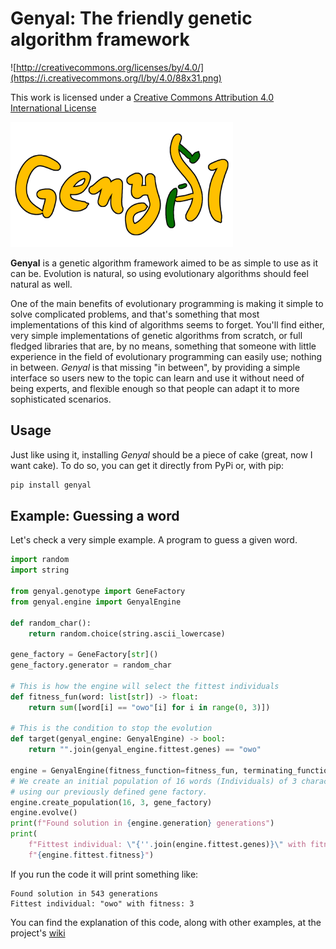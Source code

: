 # Genyal: The friendly genetic algorithm framework

![http://creativecommons.org/licenses/by/4.0/](https://i.creativecommons.org/l/by/4.0/88x31.png)

This work is licensed under a 
[Creative Commons Attribution 4.0 International License](http://creativecommons.org/licenses/by/4.0/)

<img src="resources/genyal-logo.png" alt="logo" height="200"/>

__Genyal__ is a genetic algorithm framework aimed to be as simple to use as it can be.
Evolution is natural, so using evolutionary algorithms should feel natural as well.

One of the main benefits of evolutionary programming is making it simple to solve complicated 
problems, and that's something that most implementations of this kind of algorithms seems to forget.
You'll find either, very simple implementations of genetic algorithms from scratch, or full fledged
libraries that are, by no means, something that someone with little experience in the field of
evolutionary programming can easily use; nothing in between.
_Genyal_ is that missing "in between", by providing a simple interface so users new to the topic
can learn and use it without need of being experts, and flexible enough so that people can adapt it
to more sophisticated scenarios.

## Usage

Just like using it, installing _Genyal_ should be a piece of cake (great, now I want cake).
To do so, you can get it directly from PyPi or, with pip:

```bash
pip install genyal
```

## Example: Guessing a word

Let's check a very simple example.
A program to guess a given word.

```python
import random
import string

from genyal.genotype import GeneFactory
from genyal.engine import GenyalEngine

def random_char():
    return random.choice(string.ascii_lowercase)

gene_factory = GeneFactory[str]()
gene_factory.generator = random_char

# This is how the engine will select the fittest individuals
def fitness_fun(word: list[str]) -> float:
    return sum([word[i] == "owo"[i] for i in range(0, 3)])

# This is the condition to stop the evolution
def target(genyal_engine: GenyalEngine) -> bool:
    return "".join(genyal_engine.fittest.genes) == "owo"

engine = GenyalEngine(fitness_function=fitness_fun, terminating_function=target)
# We create an initial population of 16 words (Individuals) of 3 characters (genes)
# using our previously defined gene factory.
engine.create_population(16, 3, gene_factory)
engine.evolve()
print(f"Found solution in {engine.generation} generations")
print(
    f"Fittest individual: \"{''.join(engine.fittest.genes)}\" with fitness: "
    f"{engine.fittest.fitness}")
```

If you run the code it will print something like:
```
Found solution in 543 generations
Fittest individual: "owo" with fitness: 3
```

You can find the explanation of this code, along with other examples, at the project's 
[wiki](https://github.com/islaterm/genyal/wiki)
